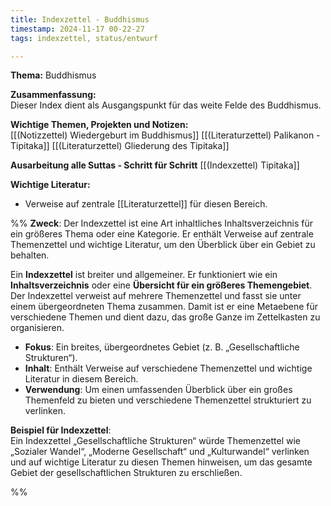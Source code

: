 ```yaml
---
title: Indexzettel - Buddhismus
timestamp: 2024-11-17 00-22-27
tags: indexzettel, status/entwurf

---
```



**Thema:** Buddhismus  

**Zusammenfassung:**  
Dieser Index dient als Ausgangspunkt für das weite Felde des Buddhismus.

**Wichtige Themen, Projekten und Notizen:**  
[[(Notizzettel) Wiedergeburt im Buddhismus]]
[[(Literaturzettel) Palikanon - Tipitaka]]
[[(Literaturzettel) Gliederung des Tipitaka]]

**Ausarbeitung alle Suttas - Schritt für Schritt**
[[(Indexzettel) Tipitaka]]


**Wichtige Literatur:**  
- Verweise auf zentrale [[Literaturzettel]] für diesen Bereich.

%%
**Zweck**: Der Indexzettel ist eine Art inhaltliches Inhaltsverzeichnis für ein größeres Thema oder eine Kategorie. Er enthält Verweise auf zentrale Themenzettel und wichtige Literatur, um den Überblick über ein Gebiet zu behalten.

Ein **Indexzettel** ist breiter und allgemeiner. Er funktioniert wie ein **Inhaltsverzeichnis** oder eine **Übersicht für ein größeres Themengebiet**. Der Indexzettel verweist auf mehrere Themenzettel und fasst sie unter einem übergeordneten Thema zusammen. Damit ist er eine Metaebene für verschiedene Themen und dient dazu, das große Ganze im Zettelkasten zu organisieren.

- **Fokus**: Ein breites, übergeordnetes Gebiet (z. B. „Gesellschaftliche Strukturen“).
- **Inhalt**: Enthält Verweise auf verschiedene Themenzettel und wichtige Literatur in diesem Bereich.
- **Verwendung**: Um einen umfassenden Überblick über ein großes Themenfeld zu bieten und verschiedene Themenzettel strukturiert zu verlinken.

**Beispiel für Indexzettel**:  
Ein Indexzettel „Gesellschaftliche Strukturen“ würde Themenzettel wie „Sozialer Wandel“, „Moderne Gesellschaft“ und „Kulturwandel“ verlinken und auf wichtige Literatur zu diesen Themen hinweisen, um das gesamte Gebiet der gesellschaftlichen Strukturen zu erschließen.

%%

